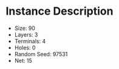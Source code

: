 # Instance Description

* Size: 90
* Layers: 3
* Terminals: 4
* Holes: 0
* Random Seed: 97531
* Net: 15
